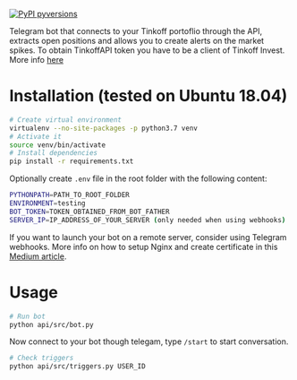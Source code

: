 [![PyPI pyversions](https://img.shields.io/badge/python-3.7-blue.svg)](https://www.python.org/downloads/release/python-370)

Telegram bot that connects to your Tinkoff portoflio through the API, extracts open positions and allows you to create alerts on the market spikes.
To obtain TinkoffAPI token you have to be a client of Tinkoff Invest. More info [here](https://tinkoffcreditsystems.github.io/invest-openapi/)

# Installation (tested on Ubuntu 18.04)

```sh
# Create virtual environment
virtualenv --no-site-packages -p python3.7 venv
# Activate it
source venv/bin/activate
# Install dependencies
pip install -r requirements.txt
```

Optionally create `.env` file in the root folder with the following content:

```sh
PYTHONPATH=PATH_TO_ROOT_FOLDER
ENVIRONMENT=testing
BOT_TOKEN=TOKEN_OBTAINED_FROM_BOT_FATHER
SERVER_IP=IP_ADDRESS_OF_YOUR_SERVER (only needed when using webhooks)
```

If you want to launch your bot on a remote server, consider using Telegram webhooks. More info on how to setup Nginx and create certificate in this [Medium article](https://medium.com/jj-innovative-results/how-to-create-a-simple-telegram-bot-in-python-using-nginx-and-gcp-926f1b0fb16f).

# Usage

```sh
# Run bot
python api/src/bot.py
```

Now connect to your bot though telegam, type `/start` to start conversation.

```sh
# Check triggers
python api/src/triggers.py USER_ID
```

